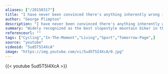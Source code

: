 ```yaml
---
aliases: ["/20150317"]
title: "I have never been convinced there's anything inherently wrong in having fun."
author: "George Plimpton"
description: "I have never been convinced there's anything inherently wrong in having fun. - George Plimpton quotes from GetInspired365.com"
summary: "Widely recognized as the best slopestyle mountain biker in the world, Brandon Semenuk has become the first mountain biker to film a full segment in a single continuous shot. This uninterrupted shot was filmed by the most advanced gyro-stabilized camera system, the GSS C520, mounted to a truck on a custom road built next to a custom trail that took three weeks to build. This true cinematic achievement required perfect coordination between Semenuk, Anthill Films, and TGR with regard to athleticism"
referenceurl: ""
tags: ["Cycling","In-The-Moment","Living","Sport","Tomorrow-Page",]
source: "youtube"
videoid: "5ud5T5I4XcA"
image: "https://img.youtube.com/vi/5ud5T5I4XcA/0.jpg"
---
```


{{< youtube 5ud5T5I4XcA >}}
